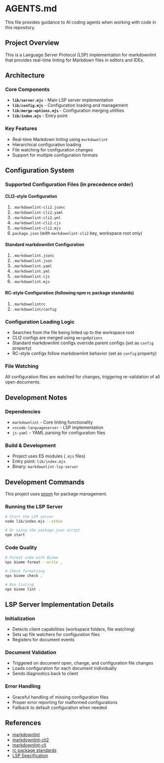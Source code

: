 # AGENTS.md

This file provides guidance to AI coding agents when working with code in this repository.

## Project Overview

This is a Language Server Protocol (LSP) implementation for markdownlint that
provides real-time linting for Markdown files in editors and IDEs.

## Architecture

### Core Components

- **`lib/server.mjs`** - Main LSP server implementation
- **`lib/config.mjs`** - Configuration loading and management
- **`lib/merge-options.mjs`** - Configuration merging utilities
- **`lib/index.mjs`** - Entry point

### Key Features

- Real-time Markdown linting using `markdownlint`
- Hierarchical configuration loading
- File watching for configuration changes
- Support for multiple configuration formats

## Configuration System

### Supported Configuration Files (in precedence order)

#### CLI2-style Configuration

1. `.markdownlint-cli2.jsonc`
2. `.markdownlint-cli2.yaml`
3. `.markdownlint-cli2.yml`
4. `.markdownlint-cli2.cjs`
5. `.markdownlint-cli2.mjs`
6. `package.json` (with `markdownlint-cli2` key, workspace root only)

#### Standard markdownlint Configuration

1. `.markdownlint.jsonc`
2. `.markdownlint.json`
3. `.markdownlint.yaml`
4. `.markdownlint.yml`
5. `.markdownlint.cjs`
6. `.markdownlint.mjs`

#### RC-style Configuration (following npm rc package standards)

1. `.markdownlintrc`
2. `.markdownlint/config`

### Configuration Loading Logic

- Searches from the file being linted up to the workspace root
- CLI2 configs are merged using `mergeOptions`
- Standard markdownlint configs override parent configs (set as `config` property)
- RC-style configs follow markdownlint behavior (set as `config` property)

### File Watching

All configuration files are watched for changes, triggering re-validation of all
open documents.

## Development Notes

### Dependencies

- `markdownlint` - Core linting functionality
- `vscode-languageserver` - LSP implementation
- `js-yaml` - YAML parsing for configuration files

### Build & Development

- Project uses ES modules (`.mjs` files)
- Entry point: `lib/index.mjs`
- Binary: `markdownlint-lsp-server`

## Development Commands

This project uses [pnpm](https://pnpm.io/) for package management.

### Running the LSP Server

```bash
# Start the LSP server
node lib/index.mjs --stdio

# Or using the package.json script
npm start
```

### Code Quality

```bash
# Format code with Biome
npx biome format --write .

# Check formatting
npx biome check .

# Run linting
npx biome lint .
```

## LSP Server Implementation Details

### Initialization

- Detects client capabilities (workspace folders, file watching)
- Sets up file watchers for configuration files
- Registers for document events

### Document Validation

- Triggered on document open, change, and configuration file changes
- Loads configuration for each document individually
- Sends diagnostics back to client

### Error Handling

- Graceful handling of missing configuration files
- Proper error reporting for malformed configurations
- Fallback to default configuration when needed

## References

- [markdownlint](https://github.com/DavidAnson/markdownlint)
- [markdownlint-cli2](https://github.com/DavidAnson/markdownlint-cli2)
- [markdownlint-cli](https://github.com/igorshubovych/markdownlint-cli)
- [rc package standards](https://www.npmjs.com/package/rc)
- [LSP Specification](https://microsoft.github.io/language-server-protocol/)

